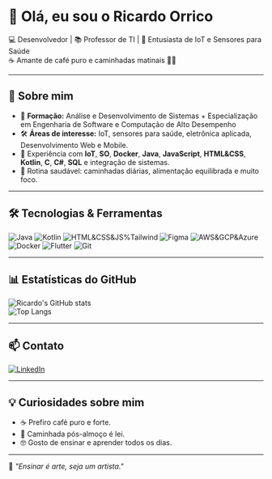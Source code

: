 # 👋 Olá, eu sou o Ricardo Orrico

💻 Desenvolvedor | 📚 Professor de TI | 🔬 Entusiasta de IoT e Sensores para Saúde  
☕ Amante de café puro e caminhadas matinais 🚶‍♂️  

---

## 🚀 Sobre mim
- 🎯 **Formação:** Análise e Desenvolvimento de Sistemas + Especialização em Engenharia de Software e Computação de Alto Desempenho  
- 🛠 **Áreas de interesse:** IoT, sensores para saúde, eletrônica aplicada, Desenvolvimento Web e Mobile.  
- 📡 Experiência com **IoT**, **SO**, **Docker**, **Java**, **JavaScript**, **HTML&CSS**, **Kotlin**, **C**, **C#**, **SQL** e integração de sistemas.  
- 🏃 Rotina saudável: caminhadas diárias, alimentação equilibrada e muito foco.  

---

## 🛠️ Tecnologias & Ferramentas

![Java](https://skillicons.dev/icons?i=java,python,c,arduino,cs,go&theme=light)
![Kotlin](https://skillicons.dev/icons?i=kotlin&theme=light)
![HTML&CSS&JS%Tailwind](https://skillicons.dev/icons?i=html,css,js,ts,bootstrap,tailwind,php&theme=light)
![Figma](https://skillicons.dev/icons?i=figma,ps,ai&theme=light)
![AWS&GCP&Azure](https://skillicons.dev/icons?i=aws,gcp,azure&theme=light)
![Docker](https://skillicons.dev/icons?i=docker,linux,windows,kali&theme=light)
![Flutter](https://skillicons.dev/icons?i=flutter,react&theme=light)
![Git](https://skillicons.dev/icons?i=git,vscode&theme=light)

---

## 📊 Estatísticas do GitHub

![Ricardo's GitHub stats](https://github-readme-stats.vercel.app/api?username=ricardoorrico&show_icons=true&theme=tokyonight)  
![Top Langs](https://github-readme-stats.vercel.app/api/top-langs/?username=ricardoorrico&layout=compact&theme=tokyonight)

---

## 📫 Contato

[![LinkedIn](https://skillicons.dev/icons?i=linkedin&theme=light)](https://www.linkedin.com/in/ricardoorrico/)

---

## 💡 Curiosidades sobre mim
- ☕ Prefiro café puro e forte.
- 🚶 Caminhada pós-almoço é lei.
- 🤓 Gosto de ensinar e aprender todos os dias.

---

💬 *"Ensinar é arte, seja um artista."*
